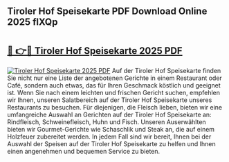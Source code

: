 ## Tiroler Hof Speisekarte PDF Download Online 2025 flXQp

# <h2><a href="http://gcbrfty.nevu.top/?p=Tiroler+Hof+Speisekarte">🔗 👉🔴 Tiroler Hof Speisekarte 2025 PDF</a></h2>

[![Tiroler Hof Speisekarte 2025 PDF](https://i.imgur.com/dBaPXMq.png)](http://gcbrfty.nevu.top/?p=Tiroler+Hof+Speisekarte)
Auf der Tiroler Hof Speisekarte finden Sie nicht nur eine Liste der angebotenen Gerichte in einem Restaurant oder Café, sondern auch etwas, das für Ihren Geschmack köstlich und geeignet ist. Wenn Sie nach einem leichten und frischen Gericht suchen, empfehlen wir Ihnen, unseren Salatbereich auf der Tiroler Hof Speisekarte unseres Restaurants zu besuchen. Für diejenigen, die Fleisch lieben, bieten wir eine umfangreiche Auswahl an Gerichten auf der Tiroler Hof Speisekarte an: Rindfleisch, Schweinefleisch, Huhn und Fisch. Unseren Auserwählten bieten wir Gourmet-Gerichte wie Schaschlik und Steak an, die auf einem Holzfeuer zubereitet werden. In jedem Fall sind wir bereit, Ihnen bei der Auswahl der Speisen auf der Tiroler Hof Speisekarte zu helfen und Ihnen einen angenehmen und bequemen Service zu bieten.
